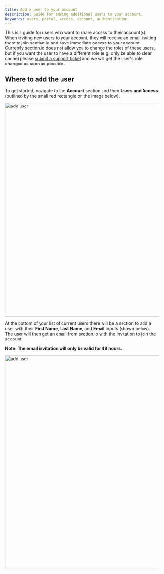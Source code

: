 ```yaml
---
title: Add a user to your account
description: Guide for adding additional users to your account.
keywords: users, portal, access, account, authentication
---
```


This is a guide for users who want to share access to their account(s). When inviting new users to your account, they will receive an email inviting them to join section.io and have immediate access to your account. Currently section.io does not allow you to change the roles of these users, but if you want the user to have a different role (e.g. only be able to clear cache) please [submit a support ticket](https://support.section.io) and we will get the user's role changed as soon as possible.

## Where to add the user

To get started, navigate to the **Account** section and then **Users and Access** (outlined by the small red rectangle on the image below).

<img src="/assets/images/docs/add-user-new.png" alt="add user" width="700px" />

At the bottom of your list of current users there will be a section to add a user with their **First Name**, **Last Name**, and **Email** inputs (shown below). The user will then get an email from section.io with the invitation to join the account.

**Note: The email invitation will only be valid for 48 hours.**

<img src="/assets/images/docs/add-user-new2.png" alt="add user" width="700px" />
